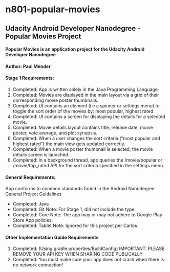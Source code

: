 # n801-popular-movies

## Udacity Android Developer Nanodegree - Popular Movies Project

#### Popular Movies is an application project for the Udacity Android Developer Nanodegree
#### Author: Paul Mender

#### Stage 1 Requirements:
1. Completed: App is written solely in the Java Programming Language.
1. Completed: Movies are displayed in the main layout via a grid of their corresponding movie poster thumbnails.
1. Completed: UI contains an element (i.e a spinner or settings menu) to toggle the sort order of the movies by: most popular, highest rated.
1. Completed: UI contains a screen for displaying the details for a selected movie.
1. Completed: Movie details layout contains title, release date, movie poster, vote average, and plot synopsis.
1. Completed: When a user changes the sort criteria (“most popular and highest rated”) the main view gets updated correctly.
1. Completed: When a movie poster thumbnail is selected, the movie details screen is launched.
1. Completed: In a background thread, app queries the /movie/popular or /movie/top_rated API for the sort criteria specified in the settings menu.

#### General Requirements:
App conforms to common standards found in the Android Nanodegree General Project Guidelines
* Completed: Java      
* Completed: Git    Note: For Stage 1, did not include the type.
* Completed: Core   Note: The app may or may not adhere to Google Play Store App policies.
* Completed: Tablet Note: Ignored for this project per Carlos

#### Other Implementation Guide Requirements
1. Completed: (Using gradle.properties/BuildConfig) IMPORTANT: PLEASE REMOVE YOUR API KEY WHEN SHARING CODE PUBLICALLY
1. Completed: You must make sure your app does not crash when there is no network connection!
